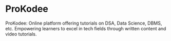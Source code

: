 # ProKodee
 ProKodee: Online platform offering tutorials on DSA, Data Science, DBMS, etc. Empowering learners to excel in tech fields through written content and video tutorials.
